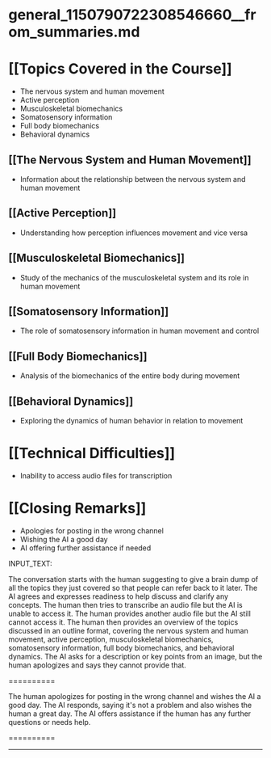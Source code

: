 # general_1150790722308546660__from_summaries.md

# [[Topics Covered in the Course]]
- The nervous system and human movement
- Active perception
- Musculoskeletal biomechanics
- Somatosensory information
- Full body biomechanics
- Behavioral dynamics

## [[The Nervous System and Human Movement]]
- Information about the relationship between the nervous system and human movement

## [[Active Perception]]
- Understanding how perception influences movement and vice versa

## [[Musculoskeletal Biomechanics]]
- Study of the mechanics of the musculoskeletal system and its role in human movement

## [[Somatosensory Information]]
- The role of somatosensory information in human movement and control

## [[Full Body Biomechanics]]
- Analysis of the biomechanics of the entire body during movement

## [[Behavioral Dynamics]]
- Exploring the dynamics of human behavior in relation to movement

# [[Technical Difficulties]]
- Inability to access audio files for transcription

# [[Closing Remarks]]
- Apologies for posting in the wrong channel
- Wishing the AI a good day
- AI offering further assistance if needed

INPUT_TEXT:



The conversation starts with the human suggesting to give a brain dump of all the topics they just covered so that people can refer back to it later. The AI agrees and expresses readiness to help discuss and clarify any concepts. The human then tries to transcribe an audio file but the AI is unable to access it. The human provides another audio file but the AI still cannot access it. The human then provides an overview of the topics discussed in an outline format, covering the nervous system and human movement, active perception, musculoskeletal biomechanics, somatosensory information, full body biomechanics, and behavioral dynamics. The AI asks for a description or key points from an image, but the human apologizes and says they cannot provide that.

==========


The human apologizes for posting in the wrong channel and wishes the AI a good day. The AI responds, saying it's not a problem and also wishes the human a great day. The AI offers assistance if the human has any further questions or needs help.

==========





___

